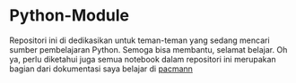 # Python-Module
Repositori ini di dedikasikan untuk teman-teman yang sedang mencari sumber pembelajaran Python. Semoga bisa membantu, selamat belajar. Oh ya, perlu diketahui juga semua notebook dalam repositori ini merupakan bagian dari dokumentasi saya belajar di [pacmann](https://pacmann.io/)
